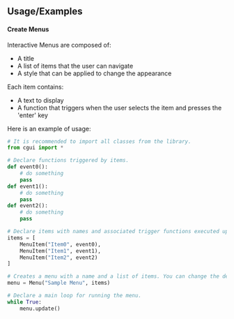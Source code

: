 
## Usage/Examples

#### Create Menus
Interactive Menus are composed of:
- A title
- A list of items that the user can navigate
- A style that can be applied to change the appearance

Each item contains:
- A text to display
- A function that triggers when the user selects the item and presses the 'enter' key

Here is an example of usage:
```python
# It is recommended to import all classes from the library.
from cgui import *

# Declare functions triggered by items.
def event0():
    # do something
    pass
def event1():
    # do something
    pass
def event2():
    # do something
    pass

# Declare items with names and associated trigger functions executed upon confirmation events.
items = [
    MenuItem("Item0", event0),
    MenuItem("Item1", event1),
    MenuItem("Item2", event2)
]

# Creates a menu with a name and a list of items. You can change the default selected item and apply styles.
menu = Menu("Sample Menu", items)

# Declare a main loop for running the menu.
while True:
    menu.update()
```

